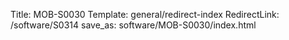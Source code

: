Title: MOB-S0030
Template: general/redirect-index
RedirectLink: /software/S0314
save_as: software/MOB-S0030/index.html